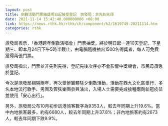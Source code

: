 ```yaml
---
layout: post
title: 倒數活動門票抽獎明日起接受登記　旅發局：非先到先得
date: 2021-11-14 15:42:40.000000000 +08:00
link: https://news.rthk.hk/rthk/ch/component/k2/1619749-20211114.htm
categories: rthk
---
```


旅發局表示，「香港跨年倒數演唱會」門票抽獎，將於明日起一連10天登記，下星期三、即本月24日下午5時半截止，由電腦隨機抽出1500名得獎者，每人可免費獲得兩張門票。

旅發局指出，門票並非先到先得，登記先後次序亦不會影響中獎機會，市民毋須急於登記。

今次是旅發局相隔兩年，再次舉辦實體除夕倒數活動，活動在西九文化區舉行，多名本地流行歌手、男團及管弦樂團參與演出，入場人士需要完成接種兩劑新冠疫苗並使用「安心出行」。

另外，旅發局公布10月初步訪港旅客數字為9353人，較去年同期上升19.6%。當中內地旅客最多，約有6680人，較去年同期上升37.8%；非內地旅客約有2673人，較去年同期下跌9.9%。
